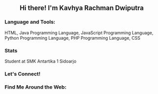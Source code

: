 <h2 align = "center">Hi there! I'm Kavhya Rachman Dwiputra</h2>

### Language and Tools:
<p>
HTML, Java Programming Language, JavaScript Programming Language, Python Programming Language, PHP Programming Language, CSS

</p>

### Stats
<p>
Student at SMK Antartika 1 Sidoarjo
</p>

### Let's Connect!
<p>


</p>

### Find Me Around the Web:
